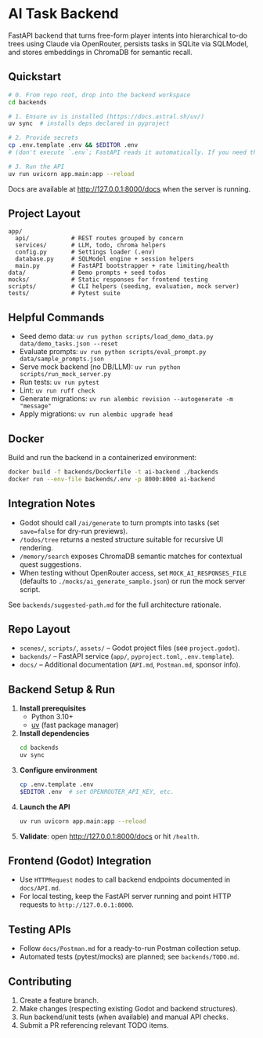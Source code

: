 # AI Task Backend

FastAPI backend that turns free-form player intents into hierarchical to-do trees using Claude via OpenRouter, persists tasks in SQLite via SQLModel, and stores embeddings in ChromaDB for semantic recall.

## Quickstart

```bash
# 0. From repo root, drop into the backend workspace
cd backends

# 1. Ensure uv is installed (https://docs.astral.sh/uv/)
uv sync  # installs deps declared in pyproject

# 2. Provide secrets
cp .env.template .env && $EDITOR .env
# (don't execute `.env`; FastAPI reads it automatically. If you need the vars in your shell, run `set -a; source .env; set +a`.)

# 3. Run the API
uv run uvicorn app.main:app --reload
```

Docs are available at http://127.0.0.1:8000/docs when the server is running.

## Project Layout

```
app/
  api/            # REST routes grouped by concern
  services/       # LLM, todo, chroma helpers
  config.py       # Settings loader (.env)
  database.py     # SQLModel engine + session helpers
  main.py         # FastAPI bootstrapper + rate limiting/health
data/             # Demo prompts + seed todos
mocks/            # Static responses for frontend testing
scripts/          # CLI helpers (seeding, evaluation, mock server)
tests/            # Pytest suite
```

## Helpful Commands
- Seed demo data: `uv run python scripts/load_demo_data.py data/demo_tasks.json --reset`
- Evaluate prompts: `uv run python scripts/eval_prompt.py data/sample_prompts.json`
- Serve mock backend (no DB/LLM): `uv run python scripts/run_mock_server.py`
- Run tests: `uv run pytest`
- Lint: `uv run ruff check`
- Generate migrations: `uv run alembic revision --autogenerate -m "message"`
- Apply migrations: `uv run alembic upgrade head`

## Docker
Build and run the backend in a containerized environment:

```bash
docker build -f backends/Dockerfile -t ai-backend ./backends
docker run --env-file backends/.env -p 8000:8000 ai-backend
```

## Integration Notes
- Godot should call `/ai/generate` to turn prompts into tasks (set `save=false` for dry-run previews).
- `/todos/tree` returns a nested structure suitable for recursive UI rendering.
- `/memory/search` exposes ChromaDB semantic matches for contextual quest suggestions.
- When testing without OpenRouter access, set `MOCK_AI_RESPONSES_FILE` (defaults to `./mocks/ai_generate_sample.json`) or run the mock server script.

See `backends/suggested-path.md` for the full architecture rationale.


## Repo Layout
- `scenes/`, `scripts/`, `assets/` – Godot project files (see `project.godot`).
- `backends/` – FastAPI service (`app/`, `pyproject.toml`, `.env.template`).
- `docs/` – Additional documentation (`API.md`, `Postman.md`, sponsor info).

## Backend Setup & Run
1. **Install prerequisites**
   - Python 3.10+
   - [uv](https://docs.astral.sh/uv/) (fast package manager)
2. **Install dependencies**
   ```bash
   cd backends
   uv sync
   ```
3. **Configure environment**
   ```bash
   cp .env.template .env
   $EDITOR .env  # set OPENROUTER_API_KEY, etc.
   ```
4. **Launch the API**
   ```bash
   uv run uvicorn app.main:app --reload
   ```
5. **Validate**: open http://127.0.0.1:8000/docs or hit `/health`.

## Frontend (Godot) Integration
- Use `HTTPRequest` nodes to call backend endpoints documented in `docs/API.md`.
- For local testing, keep the FastAPI server running and point HTTP requests to `http://127.0.0.1:8000`.

## Testing APIs
- Follow `docs/Postman.md` for a ready-to-run Postman collection setup.
- Automated tests (pytest/mocks) are planned; see `backends/TODO.md`.

## Contributing
1. Create a feature branch.
2. Make changes (respecting existing Godot and backend structures).
3. Run backend/unit tests (when available) and manual API checks.
4. Submit a PR referencing relevant TODO items.
